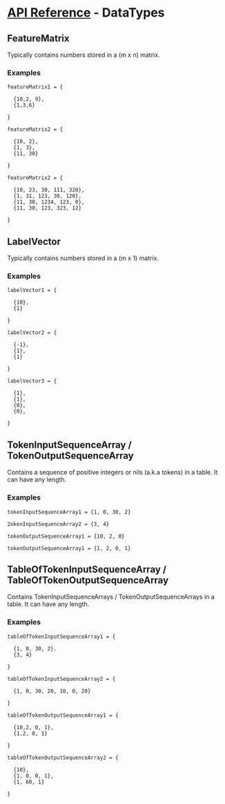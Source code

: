 # [API Reference](../API.md) - DataTypes

## FeatureMatrix

Typically contains numbers stored in a (m x n) matrix.

### Examples

```
featureMatrix1 = {

  {10,2, 9},
  {1,3,6}

}

featureMatrix2 = {

  {10, 2},
  {1, 3},
  {11, 30}

}

featureMatrix2 = {

  {10, 23, 30, 111, 320},
  {1, 31, 123, 30, 120},
  {11, 30, 1234, 123, 0},
  {11, 30, 123, 323, 12}

}
```


## LabelVector

Typically contains numbers stored in a (m x 1) matrix.

### Examples

```
labelVector1 = {

  {10},
  {1}

}

labelVector2 = {

  {-1},
  {1},
  {1}

}

labelVector3 = {

  {1},
  {1},
  {0},
  {0},

}
```


## TokenInputSequenceArray / TokenOutputSequenceArray

Contains a sequence of positive integers or nils (a.k.a tokens) in a table. It can have any length.

### Examples

```
tokenInputSequenceArray1 = {1, 0, 30, 2}

2okenInputSequenceArray2 = {3, 4}

tokenOutputSequenceArray1 = {10, 2, 0}

tokenOutputSequenceArray1 = {1, 2, 0, 1}
```


## TableOfTokenInputSequenceArray / TableOfTokenOutputSequenceArray

Contains TokenInputSequenceArrays / TokenOutputSequenceArrays in a table. It can have any length.

### Examples

```
tableOfTokenInputSequenceArray1 = {

  {1, 0, 30, 2}.
  {3, 4}

}

tableOfTokenInputSequenceArray2 = {

  {1, 0, 30, 20, 10, 0, 20}

}

tableOfTokenOutputSequenceArray1 = {

  {10,2, 0, 1},
  {1,2, 0, 1}

}

tableOfTokenOutputSequenceArray2 = {

  {10},
  {1, 0, 0, 1},
  {1, 60, 1}

}
```
